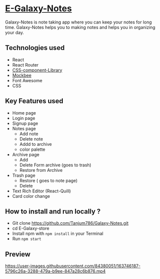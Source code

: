 # [E-Galaxy-Notes](https://galaxy-notes-app.vercel.app/)
Galaxy-Notes is note taking app where you can keep your notes for long time. Galaxy-Notes helps you to making notes and helps you in organizing your day. 

## Technologies used 
- React 
- React Router 
- [CSS-component-Library](https://css-ui-galaxy-c.netlify.app/getstarted/main.html)
- [Mockbee](https://mockbFee.netlify.app/)
- Font Awesome
- CSS

## Key Features used 
- Home page
- Login page
- Signup page
- Notes page
  - Add note
  - Delete note
  - Addd to archive 
  - color palette
- Archive page
  - Add
  - Delete Form archive (goes to trash)
  - Restore from Archive
- Trash page
  - Restore ( goes to note page)
  - Delete
- Text Rich Editor (React-Quill)
- Card color change

 ## How to install and run locally ?
 - Git clone https://github.com/Tanjum786/Galaxy-Notes.git
 - cd E-Galaxy-store
 - Install npm with `npm install` in your Terminal
 - Run `npm start`

## Preview


https://user-images.githubusercontent.com/84380051/163746187-5796c26a-3288-479a-b9ee-847a28c6b876.mp4

